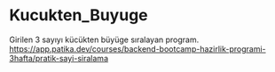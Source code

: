 # Kucukten_Buyuge
Girilen 3 sayıyı kücükten büyüge sıralayan program.  https://app.patika.dev/courses/backend-bootcamp-hazirlik-programi-3hafta/pratik-sayi-siralama
